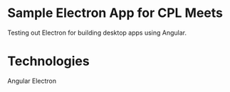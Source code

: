 # Sample Electron App for CPL Meets

Testing out Electron for building desktop apps using Angular.

# Technologies

Angular
Electron
